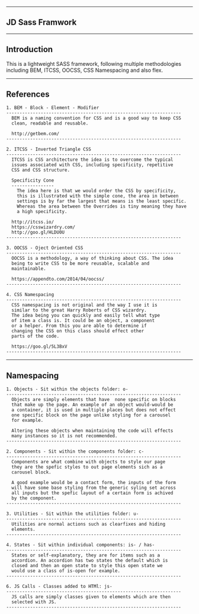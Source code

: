 --------------------
  JD Sass Framwork
--------------------
  

  ------------
  Introduction
  ------------

This is a lightweight SASS framework, following multiple methodologies
including BEM, ITCSS, OOCSS, CSS Namespacing and also flex.



  ----------
  References
  ----------

    1. BEM - Block - Element - Modifier
    ------------------------------------------------------------------
      BEM is a naming convention for CSS and is a good way to keep CSS
      clean, readable and reusable.
      
      http://getbem.com/
    ------------------------------------------------------------------

    2. ITCSS - Inverted Triangle CSS
    ------------------------------------------------------------------
      ITCSS is CSS architecture the idea is to overcome the typical 
      issues associated with CSS, including specificity, repetitive
      CSS and CSS structure.
      
      Specificity Cone
      ----------------
        The idea here is that we would order the CSS by specificity,
        this is illustrated with the simple cone, the area in between
        settings is by far the largest that means is the least specific. 
        Whereas the area between the Overrides is tiny meaning they have
        a high specificity.
      
      http://itcss.io/
      https://csswizardry.com/
      http://goo.gl/HLDU0U
    ------------------------------------------------------------------

    3. OOCSS - Oject Oriented CSS
    ------------------------------------------------------------------
      OOCSS is a methodology, a way of thinking about CSS. The idea
      being to write CSS to be more reusable, scalable and 
      maintainable. 
      
      https://appendto.com/2014/04/oocss/
    ------------------------------------------------------------------

    4. CSS Namespacing
    ------------------------------------------------------------------
      CSS namespacing is not original and the way I use it is
      similar to the great Harry Roberts of CSS wizardry. 
      The idea being you can quickly and easily tell what type
      of item a class is. It could be an object, a component 
      or a helper. From this you are able to determine if 
      changing the CSS on this class should effect other 
      parts of the code.  
      
      https://goo.gl/5L3BxV
    ------------------------------------------------------------------


    
  -----------
  Namespacing
  -----------

    1. Objects - Sit within the objects folder: o-
    ------------------------------------------------------------------
      Objects are simply elements that have  none specific on blocks 
      that make up the page. An example of an object would-would be
      a container, it is used in multiple places but does not effect
      one specific block on the page unlike styling for a carousel 
      for example.

      Altering these objects when maintaining the code will effects
      many instances so it is not recommended.  
    ------------------------------------------------------------------

    2. Components - Sit within the components folder: c-
    ------------------------------------------------------------------
      Components are what combine with objects to style our page
      they are the spefic styles to out page elements sich as a 
      carousel block.

      A good example would be a contact form, the inputs of the form
      will have some base styling from the generic syling set across
      all inputs but the spefic layout of a certain form is achived
      by the component.
    ------------------------------------------------------------------

    3. Utilities - Sit within the utilities folder: u-
    ------------------------------------------------------------------
      Utilities are normal actions such as clearfixes and hiding
      elements.
    ------------------------------------------------------------------

    4. States - Sit within individual components: is- / has-
    ------------------------------------------------------------------
      States or self-explanatory, they are for items such as a
      accordion. An accordion has two states the default which is 
      closed and then an open state to style this open state we 
      would use a class of is-open for example. 
    ------------------------------------------------------------------

    6. JS Calls - Classes added to HTMl: js-
    ------------------------------------------------------------------
      JS calls are simply classes given to elements which are then 
      selected with JS.
    ------------------------------------------------------------------
